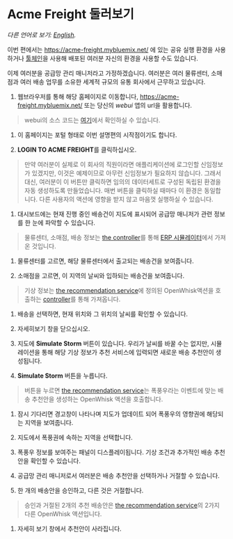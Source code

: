 # Acme Freight 둘러보기

*다른 언어로 보기: [English](WALKTHROUGH.md).*

이번 편에서는 https://acme-freight.mybluemix.net/ 에 있는 공유 실행 환경을 사용하거나 [툴체인](https://github.com/IBM/acme-freight/blob/master/TOOLCHAIN-README-ko.md)을 사용해 배포된 여러분 자신의 환경을 사용할 수도 있습니다.

이제 여러분을 공급망 관리 매니저라고 가정하겠습니다. 여러분은 여러 물류센터, 소매점과 여러 배송 업무를 소유한 세계적 규모의 유통 회사에서 근무하고 있습니다.  

1. 웹브라우저를 통해 해당 홈페이지로 이동합니다, https://acme-freight.mybluemix.net/ 또는 당신의 *webui* 앱의 url을 활용합니다.

  > webui의 소스 코드는 [여기](https://github.com/ibm/acme-freight-webui)에서 확인하실 수 있습니다.

1. 이 홈페이지는 포털 형태로 이번 설명편의 시작점이기도 합니다. 

1. **LOGIN TO ACME FREIGHT**를 클릭하십시오.

  > 만약 여러분이 실제로 이 회사의 직원이라면 애플리케이션에 로그인할 신임정보가 있겠지만, 이것은 예제이므로 아무런 신임정보가 필요하지 않습니다. 그래서 대신, 여러분이 이 버튼만 클릭하면 임의의 데이터세트로 구성된 독립된 환경을 자동 생성하도록 만들었습니다. 매번 버튼을 클릭하실 때마다 이 환경은 동일합니다. 다른 사용자의 액션에 영향을 받지 않고 마음껏 실행하실 수 있습니다. 

1. 대시보드에는 현재 진행 중인 배송건이 지도에 표시되어 공급망 매니저가 관련 정보를 한 눈에 파악할 수 있습니다.

  > 물류센터, 소매점, 배송 정보는 [the controller](https://github.com/ibm/acme-freight-controller)를 통해 [ERP 시뮬레이터](https://github.com/ibm/acme-freight-erp)에서 가져온 것입니다.

1. 물류센터를 고르면, 해당 물류센터에서 출고되는 배송건을 보여줍니다. 

1. 소매점을 고르면, 이 지역의 날씨와 입하되는 배송건을 보여줍니다.

  > 기상 정보는 [the recommendation service](https://github.com/ibm/acme-freight-recommendation)에 정의된 OpenWhisk액션을 호출하는 [controller](https://github.com/ibm/acme-freight-controller)를 통해 가져옵니다.

1. 배송을 선택하면, 현재 위치와 그 위치의 날씨를 확인할 수 있습니다.

1. 자세히보기 창을 닫으십시오.

1. 지도에 **Simulate Storm** 버튼이 있습니다. 우리가 날씨를 바꿀 수는 없지만, 시뮬레이션을 통해 해당 기상 정보가 추천 서비스에 입력되면 새로운 배송 추천안이 생성됩니다.

1. **Simulate Storm** 버튼을 누릅니다.

  > 버튼을 누르면 [the recommendation service](https://github.com/ibm/acme-freight-recommendation)는 폭풍우라는 이벤트에 맞는 배송 추천안을 생성하는 OpenWhisk 액션을 호출합니다.

1. 잠시 기다리면 경고창이 나타나며 지도가 업데이트 되어 폭풍우의 영향권에 해당되는 지역을 보여줍니다.

1. 지도에서 폭풍권에 속하는 지역을 선택합니다.

1. 폭풍우 정보를 보여주는 패널이 디스플레이됩니다. 기상 조건과 추가적인 배송 추천안을 확인할 수 있습니다.

1. 공급망 관리 매니저로서 여러분은 배송 추천안을 선택하거나 거절할 수 있습니다.

1. 한 개의 배송안을 승인하고, 다른 것은 거절합니다.

  > 승인과 거절된 2개의 추천 배송안은 [the recommendation service](https://github.com/ibm/acme-freight-recommendation)의 2가지 다른 OpenWhisk 액션입니다.

1. 자세히 보기 창에서 추천안이 사라집니다.

